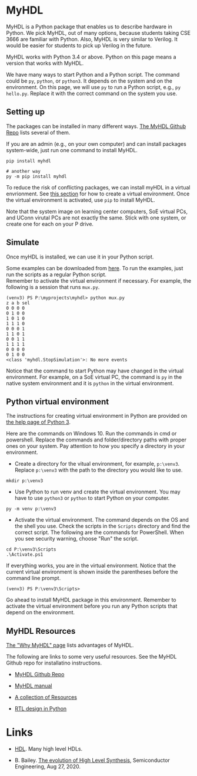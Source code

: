 #  MyHDL 

MyHDL is a Python package that enables us to describe hardware in Python. We
pick MyHDL, out of many options, because students taking CSE 3666 are familiar
with Python. Also, MyHDL is very similar to Verilog. It would be easier for
students to pick up Verilog in the future. 

MyHDL works with Python 3.4 or above. Python on this page means a version that
works with MyHDL.

We have many ways to start Python and a Python script. The command could be
`py`, `python`, or `python3`. It depends on the system and on the environment.
On this page, we will use `py` to run a Python script, e.g., `py hello.py`.
Replace it with the correct command on the system you use.


## Setting up

The packages can be installed in many different ways.  [The MyHDL Github
Repo](https://github.com/myhdl/myhdl) lists several of them. 

If you are an admin (e.g., on your own computer) and can install 
packages system-wide, just run one command to install MyHDL.  

```
pip install myhdl

# another way
py -m pip install myhdl
```

To reduce the risk of conflicting packages, we can install 
myHDL in a virtual envrionment. See [this section](#python-virtual-environment)
for how to create a virtual environment. Once the virtual environment
is activated, use `pip` to install MyHDL. 

Note that the system image on learning center computers, SoE virtual PCs, and
UConn virutal PCs are not exactly the same. Stick with one system, or create
one for each on your P drive.  

## Simulate 

Once myHDL is installed, we can use it in your Python script. 

Some examples can be downloaded from
[here](https://github.com/zhijieshi/cse3666/tree/master/digital-logic/myhdl). 
To run the examples, just run the scripts as a regular Python script.  
Remember to activate the virtual environment if necessary.
For example, the following is a session that runs `mux.py`. 

```
(venv3) PS P:\myprojects\myhdl> python mux.py
z a b sel
0 0 0 0
0 1 0 0
1 0 1 0
1 1 1 0
0 0 0 1
1 1 0 1
0 0 1 1
1 1 1 1
0 0 0 0
0 1 0 0
<class 'myhdl.StopSimulation'>: No more events
```

Notice that the command to start Python may have changed in the virtual
environment. For example, on a SoE virtual PC, the command is `py` in the
native system environment and it is `python` in the virtual environment. 

## Python virtual environment 

The instructions for creating virtual environment in Python are provided on
[the help page of Python 3](https://docs.python.org/3/library/venv.html).

Here are the commands on Windows 10. Run the commands in cmd or powershell.
Replace the commands and folder/directory paths with proper ones on your
system. Pay attention to how you specify a directory in your environment.

* Create a directory for the vitual environment, for example, `p:\venv3`.
  Replace `p:\venv3` with the path to the directory you would like to use.

```
mkdir p:\venv3
```

* Use Python to run venv and create the virtual environment. You may have to
  use `python3` or `python` to start Python on your computer.

```
py -m venv p:\venv3
```

* Activate the virtual environment. The command depends on the OS and the shell
  you use. Check the scripts in the `Scripts` directory and find the correct script.
  The following are the commands for PowerShell. When you see security warning, choose
  "Run" the script.

```
cd P:\venv3\Scripts
.\Activate.ps1
```

If everything works, you are in the virtual environment. Notice that the
current virtual environment is shown inside the parentheses before the 
command line prompt.

```
(venv3) PS P:\venv3\Scripts>
``` 

Go ahead to install MyHDL package in this environment. Remember to activate the
virtual environment before you run any Python scripts that depend on the
environment. 

## MyHDL Resources

[The "Why MyHDL" page](http://www.myhdl.org/start/why.html) lists advantages
of MyHDL.

The following are links to some very useful resources. See the MyHDL Github
repo for installatino instructions. 

* [MyHDL Github Repo](https://github.com/myhdl/myhdl)

* [MyHDL manual](http://docs.myhdl.org/en/stable/manual/index.html)

* [A collection of Resources](https://github.com/xesscorp/myhdl-resources)

* [RTL design in Python](http://www.es.ele.tue.nl/~jhuisken/mmips/mMips_in_Myhdl.pdf)


# Links

* [HDL](https://github.com/drom/awesome-hdl). Many high level HDLs. 

* B. Bailey. [The evolution of High Level
  Synthesis](https://semiengineering.com/the-evolution-of-high-level-synthesis/),
Semiconductor Engineering, Aug 27, 2020.
